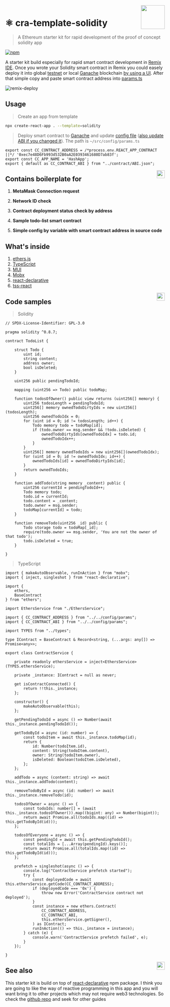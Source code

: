 <img src="./docs/logo.svg" height="75px" align="right">

# ⚛️ cra-template-solidity

> A Ethereum starter kit for rapid development of the proof of concept solidity app

[![npm](https://img.shields.io/npm/v/cra-template-solidity.svg?style=flat-square)](https://npmjs.org/package/cra-template-solidity)

A starter kit build especially for rapid smart contract development in [Remix IDE](https://remix-project.org/). Once you wrote your Solidity smart contract in Remix you could easely deploy it into global [testnet](https://ethereum.org/en/developers/docs/networks/) or local [Ganache](https://trufflesuite.com/ganache/) blockchain [by using a UI](https://www.linkedin.com/pulse/using-ganache-ethereum-emulator-metamask-farhan-khan/). After that simple copy and paste smart contract address into [params.ts](./template/src/config/params.ts)

![remix-deploy](./docs/remix.png)

## Usage

> Create an app from template

```bash
npx create-react-app . --template=solidity
```

> Deploy smart contract to [Ganache](https://trufflesuite.com/ganache/) and update [config file](./template/src/config/params.ts) ([also update ABI if you changed it](https://www.geeksforgeeks.org/application-binary-interfaceabi-in-ethereum-virtual-machine/)). The path is `~/src/config/params.ts`

```tsx
export const CC_CONTRACT_ADDRESS = /*process.env.REACT_APP_CONTRACT ||*/ '0xec7e48D6Fb993d532B0aA2E0393461680D7ab83f';
export const CC_APP_NAME = 'HashApp';
export { default as CC_CONTRACT_ABI } from "../contract/ABI.json";
```

<img src="./docs/saturn.svg" height="25px" align="right">

## Contains boilerplate for

1. **MetaMask Connection request**

2. **Network ID check**

3. **Contract deployment status check by address**

4. **Sample todo-list smart contract**

5. **Simple config by variable with smart contract address in source code**

## What's inside

1. [ethers.js](https://docs.ethers.io/v5/)
2. [TypeScript](https://www.typescriptlang.org/)
3. [MUI](https://mui.com/)
4. [Mobx](https://mobx.js.org/)
5. [react-declarative](https://www.npmjs.com/package/react-declarative)
6. [tss-react](https://www.npmjs.com/package/tss-react)

<img src="./docs/cubes.svg" height="25px" align="right">

## Code samples

> Solidity

```solidity
// SPDX-License-Identifier: GPL-3.0

pragma solidity ^0.8.7;

contract TodoList {

    struct Todo {
        uint id;
        string content;
        address owner;
        bool isDeleted;
    }

    uint256 public pendingTodoId;

    mapping (uint256 => Todo) public todoMap;

    function todosOfOwner() public view returns (uint256[] memory) {
        uint256 todosLength = pendingTodoId;
        uint256[] memory ownedTodoDirtyIds = new uint256[](todosLength);
        uint256 ownedTodoIdx = 0;
        for (uint id = 0; id != todosLength; id++) {
            Todo memory todo = todoMap[id];
            if (todo.owner == msg.sender && !todo.isDeleted) {
                ownedTodoDirtyIds[ownedTodoIdx] = todo.id;
                ownedTodoIdx++;
            }
        }
        uint256[] memory ownedTodoIds = new uint256[](ownedTodoIdx);
        for (uint id = 0; id != ownedTodoIdx; id++) {
            ownedTodoIds[id] = ownedTodoDirtyIds[id];
        }
        return ownedTodoIds;
    }

    function addTodo(string memory _content) public {
        uint256 currentId = pendingTodoId++;
        Todo memory todo;
        todo.id = currentId;
        todo.content = _content;
        todo.owner = msg.sender;
        todoMap[currentId] = todo;
    }

    function removeTodo(uint256 _id) public {
        Todo storage todo = todoMap[_id];
        require(todo.owner == msg.sender, 'You are not the owner of that todo');
        todo.isDeleted = true;
    }

}

```

> TypeScript

```tsx
import { makeAutoObservable, runInAction } from "mobx";
import { inject, singleshot } from "react-declarative";

import {
    ethers,
    BaseContract
} from "ethers";

import EthersService from "./EthersService";

import { CC_CONTRACT_ADDRESS } from "../../config/params";
import { CC_CONTRACT_ABI } from "../../config/params";

import TYPES from "../types";

type IContract = BaseContract & Record<string, (...args: any[]) => Promise<any>>;

export class ContractService {

    private readonly ethersService = inject<EthersService>(TYPES.ethersService);

    private _instance: IContract = null as never;

    get isContractConnected() {
        return !!this._instance;
    };

    constructor() {
        makeAutoObservable(this);
    };

    getPendingTodoId = async () => Number(await this._instance.pendingTodoId());

    getTodoById = async (id: number) => {
        const todoItem = await this._instance.todoMap(id);
        return {
            id: Number(todoItem.id),
            content: String(todoItem.content),
            owner: String(todoItem.owner),
            isDeleted: Boolean(todoItem.isDeleted),
        };
    };

    addTodo = async (content: string) => await this._instance.addTodo(content);

    removeTodoById = async (id: number) => await this._instance.removeTodo(id);

    todosOfOwner = async () => {
        const todoIds: number[] = (await this._instance.todosOfOwner()).map((bigint: any) => Number(bigint));
        return await Promise.all(todoIds.map((id) => this.getTodoById(id)));
    };

    todosOfEveryone = async () => {
        const pendingId = await this.getPendingTodoId();
        const totalIds = [...Array(pendingId).keys()];
        return await Promise.all(totalIds.map((id) => this.getTodoById(id)));
    };

    prefetch = singleshot(async () => {
        console.log("ContractService prefetch started");
        try {
            const deployedCode = await this.ethersService.getCode(CC_CONTRACT_ADDRESS);
            if (deployedCode === '0x') {
                throw new Error('ContractService contract not deployed');
            }
            const instance = new ethers.Contract(
                CC_CONTRACT_ADDRESS,
                CC_CONTRACT_ABI,
                this.ethersService.getSigner(),
            ) as IContract;
            runInAction(() => this._instance = instance);
        } catch (e) {
            console.warn('ContractService prefetch failed', e);
        }
    });

}

```

<img src="./docs/triangle.svg" height="25px" align="right">

## See also

This starter kit is build on top of [react-declarative](https://www.npmjs.com/package/react-declarative) npm package. I think you are going to like the way of reactive programming in this app and you will want bring it to other projects which may not require web3 technologies. So check the [github repo](https://github.com/react-declarative/react-declarative) and seek for other guides
